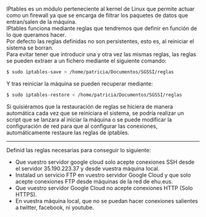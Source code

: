 IPtables es un módulo perteneciente al kernel de Linux que permite actuar como un firewall ya que se encarga de filtrar los paquetes de datos que entran/salen de la máquina.  
IPtables funciona mediante reglas que tendremos que definir en función de lo que queramos hacer.  
Por defecto las reglas definidas no son persistentes, esto es, al reiniciar el sistema se borran.  
Para evitar tener que introducir una y otra vez las mismas reglas, las reglas se pueden extraer a un fichero mediante el siguiente comando:  
```bash
$ sudo iptables-save > /home/patricia/Documentos/SGSSI/reglas
```
Y tras reiniciar la máquina se pueden recuperar mediante:
```bash
$ sudo iptables-restore < /home/patricia/Documentos/SGSSI/reglas
```
Si quisiéramos que la restauración de reglas se hiciera de manera automática cada vez que se reiniciara el sistema, se podría realizar un script que se lanzara al iniciar la máquina o se puede modificar la configuración de red para que al configurar las conexiones, automáticamente restaure las reglas de iptables.

---
Definid las reglas necesarias para conseguir lo siguiente:
- Que vuestro servidor google cloud solo acepte conexiones SSH desde el servidor 35.190.223.37 y desde vuestra máquina local.
- Instalad un servicio FTP en vuestro servidor Google Cloud y que solo acepte conexiones FTP desde máquinas de la red de ehu.eus.
- Que vuestro servidor Google Cloud no acepte conexiones HTTP (Solo HTTPS).
- En vuestra máquina local, que no se puedan hacer conexiones salientes a twitter, facebook, ni youtube.
